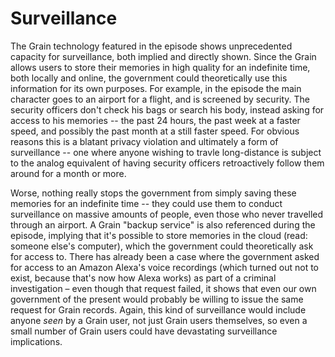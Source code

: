 # Surveillance

The Grain technology featured in the episode shows unprecedented capacity for
surveillance, both implied and directly shown. Since the Grain allows users to
store their memories in high quality for an indefinite time, both locally and
online, the government could theoretically use this information for its own
purposes. For example, in the episode the main character goes to an airport
for a flight, and is screened by security. The security officers don't check
his bags or search his body, instead asking for access to his memories --
the past 24 hours, the past week at a faster speed, and possibly the past
month at a still faster speed. For obvious reasons this is a blatant
privacy violation and ultimately a form of surveillance -- one where
anyone wishing to travle long-distance is subject to the analog equivalent
of having security officers retroactively follow them around for a month
or more.

Worse, nothing really stops the government from simply saving these
memories for an indefinite time -- they could use them to conduct
surveillance on massive amounts of people, even those who never travelled
through an airport. A Grain "backup service" is also referenced during the
episode, implying that it's possible to store memories in the cloud (read:
someone else's computer), which the government could theoretically ask for
access to. There has already been a case where the government asked for
access to an Amazon Alexa's voice recordings (which turned out not to
exist, because that's now how Alexa works) as part of a criminal
investigation – even though that request failed, it shows that even our
own government of the present would probably be willing to issue the same
request for Grain records. Again, this kind of surveillance would include
anyone *seen* by a Grain user, not just Grain users themselves, so even
a small number of Grain users could have devastating surveillance
implications.
